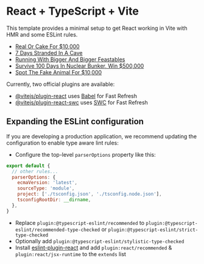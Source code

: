 # React + TypeScript + Vite

This template provides a minimal setup to get React working in Vite with HMR and some ESLint rules.

<!-- YOUTUBE:START -->
- [Real Or Cake For $10,000](https://www.youtube.com/watch?v=QtD-CeUdRUQ)
- [7 Days Stranded In A Cave](https://www.youtube.com/watch?v=ndAQfTzlVjc)
- [Running With Bigger And Bigger Feastables](https://www.youtube.com/watch?v=AydS-vA3qa4)
- [Survive 100 Days In Nuclear Bunker, Win $500,000](https://www.youtube.com/watch?v=UPrkC1LdlLY)
- [Spot The Fake Animal For $10,000](https://www.youtube.com/watch?v=8bTQMDM4qvY)
<!-- YOUTUBE:END -->

Currently, two official plugins are available:

- [@vitejs/plugin-react](https://github.com/vitejs/vite-plugin-react/blob/main/packages/plugin-react/README.md) uses [Babel](https://babeljs.io/) for Fast Refresh
- [@vitejs/plugin-react-swc](https://github.com/vitejs/vite-plugin-react-swc) uses [SWC](https://swc.rs/) for Fast Refresh

## Expanding the ESLint configuration

If you are developing a production application, we recommend updating the configuration to enable type aware lint rules:

- Configure the top-level `parserOptions` property like this:

```js
export default {
  // other rules...
  parserOptions: {
    ecmaVersion: 'latest',
    sourceType: 'module',
    project: ['./tsconfig.json', './tsconfig.node.json'],
    tsconfigRootDir: __dirname,
  },
}
```

- Replace `plugin:@typescript-eslint/recommended` to `plugin:@typescript-eslint/recommended-type-checked` or `plugin:@typescript-eslint/strict-type-checked`
- Optionally add `plugin:@typescript-eslint/stylistic-type-checked`
- Install [eslint-plugin-react](https://github.com/jsx-eslint/eslint-plugin-react) and add `plugin:react/recommended` & `plugin:react/jsx-runtime` to the `extends` list
